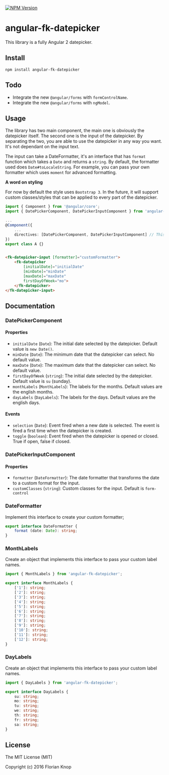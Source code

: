 [![NPM Version](https://img.shields.io/npm/v/angular-fk-datepicker.svg)](https://npmjs.com/package/angular-fk-datepicker)

# angular-fk-datepicker

This library is a fully Angular 2 datepicker. 

## Install

```
npm install angular-fk-datepicker
```

## Todo

* Integrate the new `@angular/forms` with `formControlName`.
* Integrate the new `@angular/forms` with `ngModel`.

## Usage

The library has two main component, the main one is obviously the datepicker itself. The second one is the input of the datepicker.
By separating the two, you are able to use the datepicker in any way you want. It's not dependant on the input text.

The input can take a DateFormatter, it's an interface that has `format` function which takes a `Date` and returns a `string`.
By default, the formatter used does `Date#toLocaleString`.
For example, you can pass your own formatter which uses `moment` for advanced formatting.

**A word on styling**

For now by default the style uses `Bootstrap 3`. In the future, it will support custom classes/styles that can be applied to every
part of the datepicker.

```typescript
import { Component } from '@angular/core';
import { DatePickerComponent, DatePickerInputComponent } from 'angular-fk-datepicker';

...
@Component({
    ...
    directives: [DatePickerComponent, DatePickerInputComponent] // This will probably change in rc.5
})
export class A {}

```

```html

<fk-datepicker-input [formatter]="customFormatter">
    <fk-datepicker 
        [initialDate]="initialDate"
        [minDate]="minDate"
        [maxDate]="maxDate"
        firstDayOfWeek="mo">
    </fk-datepicker>
</fk-datepicker-input>
```

## Documentation

### DatePickerComponent

#### Properties

* `initialDate` (`Date`): The initial date selected by the datepicker. Default value is `new Date()`.
* `minDate` (`Date`): The minimum date that the datepicker can select. No default value.
* `maxDate` (`Date`): The maximum date that the datepicker can select. No default value.
* `firstDayOfWeek` (`string`): The initial date selected by the datepicker. Default value is `su` (sunday).
* `monthLabels` (`MonthLabels`): The labels for the months. Default values are the english months.
* `dayLabels` (`DayLabels`): The labels for the days. Default values are the english days.

#### Events

* `selection` (`Date`): Event fired when a new date is selected. The event is fired a first time when the datepicker is created.
* `toggle` (`boolean`): Event fired when the datepicker is opened or closed. True if open, false if closed.

### DatePickerInputComponent

#### Properties

* `formatter` (`DateFormatter`): The date formatter that transforms the date to a custom format for the input.
* `customClasses` (`string`): Custom classes for the input. Default is `form-control`

### DateFormatter

Implement this interface to create your custom formatter;

```typescript
export interface DateFormatter {
    format (date: Date): string;
}
```

### MonthLabels

Create an object that implements this interface to pass your custom label names.

```typescript
import { MonthLabels } from 'angular-fk-datepicker';
```

```typescript
export interface MonthLabels {
    ['1']: string;
    ['2']: string;
    ['3']: string;
    ['4']: string;
    ['5']: string;
    ['6']: string;
    ['7']: string;
    ['8']: string;
    ['9']: string;
    ['10']: string;
    ['11']: string;
    ['12']: string;
}
```


### DayLabels

Create an object that implements this interface to pass your custom label names.

```typescript
import { DayLabels } from 'angular-fk-datepicker';
```

```typescript
export interface DayLabels {
    su: string;
    mo: string;
    tu: string;
    we: string;
    th: string;
    fr: string;
    sa: string;
}
```

## License

The MIT License (MIT)

Copyright (c) 2016 Florian Knop